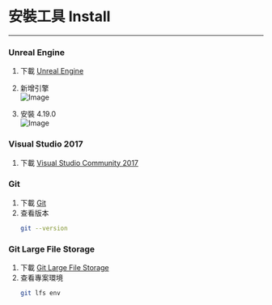 # 安裝工具 Install

<hr>

### Unreal Engine

1. 下載 [Unreal Engine](https://www.unrealengine.com/download)

2. 新增引擎  
    ![Image](https://i.imgur.com/fsEOCi3.png)
    
3. 安裝 4.19.0  
    ![Image](https://i.imgur.com/PGoIbjO.png)

### Visual Studio 2017 

1. 下載 [Visual Studio Community 2017](https://imagine.microsoft.com/zh-tw/Catalog/Product/530)

### Git

1. 下載 [Git](https://git-scm.com/download/win)
2. 查看版本
    ```bash
    git --version
    ```

### Git Large File Storage 

1. 下載 [Git Large File Storage](https://git-lfs.github.com/)
2. 查看專案環境
    ```bash
    git lfs env
    ```
